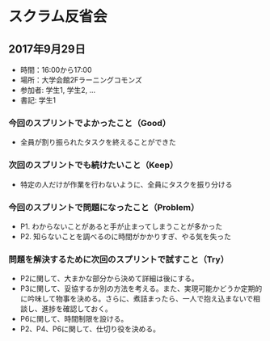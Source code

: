 # スクラム反省会

## 2017年9月29日

- 時間：16:00から17:00
- 場所：大学会館2Fラーニングコモンズ
- 参加者: 学生1, 学生2, ...
- 書記: 学生1

### 今回のスプリントでよかったこと（Good）

- 全員が割り振られたタスクを終えることができた

### 次回のスプリントでも続けたいこと（Keep）

- 特定の人だけが作業を行わないように、全員にタスクを振り分ける

### 今回のスプリントで問題になったこと（Problem）

- P1. わからないことがあると手が止まってしまうことが多かった
- P2. 知らないことを調べるのに時間がかかりすぎ、やる気を失った

### 問題を解決するために次回のスプリントで試すこと（Try）

- P2に関して、大まかな部分から決めて詳細は後にする。
- P3に関して、妥協するか別の方法を考える。また、実現可能かどうか定期的に吟味して物事を決める。さらに、煮詰まったら、一人で抱え込まないで相談し、進捗を確認しておく。
- P6に関して、時間制限を設ける。
- P2、P4、P6に関して、仕切り役を決める。
